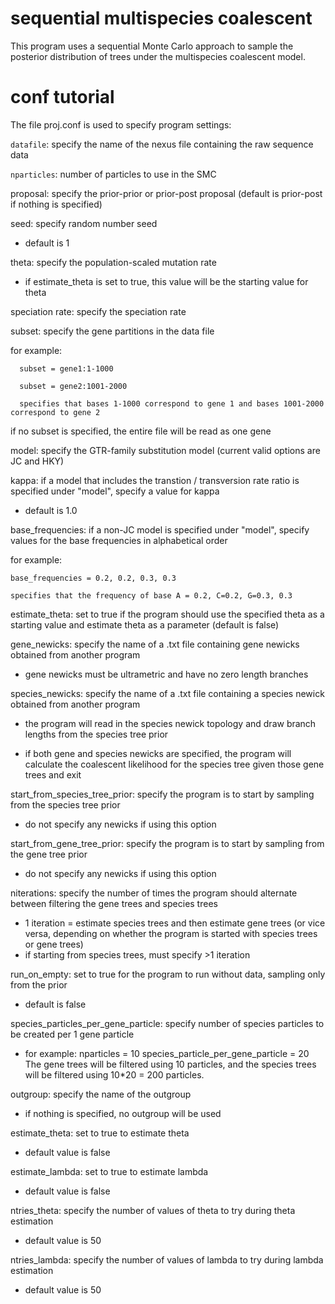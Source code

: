 # sequential multispecies coalescent
This program uses a sequential Monte Carlo approach to sample the posterior distribution of trees under the multispecies coalescent model.

# conf tutorial
The file proj.conf is used to specify program settings:

`datafile`: specify the name of the nexus file containing the raw sequence data

`nparticles`: number of particles to use in the SMC

proposal: specify the prior-prior or prior-post proposal (default is prior-post if nothing is specified)

seed: specify random number seed
  - default is 1

theta: specify the population-scaled mutation rate
  - if estimate_theta is set to true, this value will be the starting value for theta

speciation rate: specify the speciation rate

subset: specify the gene partitions in the data file

  for example:
  
      subset = gene1:1-1000
      
      subset = gene2:1001-2000

      specifies that bases 1-1000 correspond to gene 1 and bases 1001-2000 correspond to gene 2
      
  if no subset is specified, the entire file will be read as one gene

model: specify the GTR-family substitution model (current valid options are JC and HKY)

kappa: if a model that includes the transtion / transversion rate ratio is specified under "model", specify a value for kappa
  - default is 1.0

base_frequencies: if a non-JC model is specified under "model", specify values for the base frequencies in alphabetical order
  
  for example:
  
    base_frequencies = 0.2, 0.2, 0.3, 0.3

    specifies that the frequency of base A = 0.2, C=0.2, G=0.3, 0.3

estimate_theta: set to true if the program should use the specified theta as a starting value and estimate theta as a parameter (default is false)

gene_newicks: specify the name of a .txt file containing gene newicks obtained from another program
 
  - gene newicks must be ultrametric and have no zero length branches

species_newicks: specify the name of a .txt file containing a species newick obtained from another program
 
  - the program will read in the species newick topology and draw branch lengths from the species tree prior
  
  - if both gene and species newicks are specified, the program will calculate the coalescent likelihood for the species tree given those gene trees and exit

start_from_species_tree_prior: specify the program is to start by sampling from the species tree prior
  - do not specify any newicks if using this option

start_from_gene_tree_prior: specify the program is to start by sampling from the gene tree prior
  - do not specify any newicks if using this option

niterations: specify the number of times the program should alternate between filtering the gene trees and species trees
  - 1 iteration = estimate species trees and then estimate gene trees (or vice versa, depending on whether the program is started with species trees or gene trees)
  - if starting from species trees, must specify >1 iteration

run_on_empty: set to true for the program to run without data, sampling only from the prior
  - default is false

species_particles_per_gene_particle: specify number of species particles to be created per 1 gene particle
  - for example:
      nparticles = 10
      species_particle_per_gene_particle = 20
    The gene trees will be filtered using 10 particles, and the species trees will be filtered using 10*20 =       200 particles.

outgroup: specify the name of the outgroup
  - if nothing is specified, no outgroup will be used

estimate_theta: set to true to estimate theta
  - default value is false

estimate_lambda: set to true to estimate lambda
  - default value is false

ntries_theta: specify the number of values of theta to try during theta estimation
  - default value is 50

ntries_lambda: specify the number of values of lambda to try during lambda estimation
  - default value is 50
